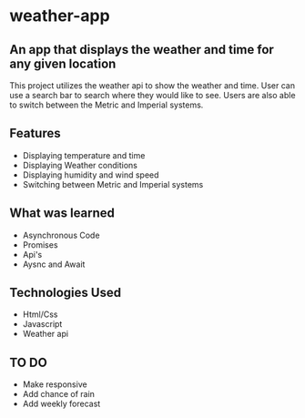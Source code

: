 # weather-app

## An app that displays the weather and time for any given location

This project utilizes the weather api to show the weather and time. User can use a search bar to search where they would like to see. Users are also able to switch between the Metric and Imperial systems.

## Features

- Displaying temperature and time
- Displaying Weather conditions
- Displaying humidity and wind speed
- Switching between Metric and Imperial systems

## What was learned

- Asynchronous Code
- Promises
- Api's
- Aysnc and Await

## Technologies Used

- Html/Css
- Javascript
- Weather api

## TO DO

- Make responsive
- Add chance of rain
- Add weekly forecast
